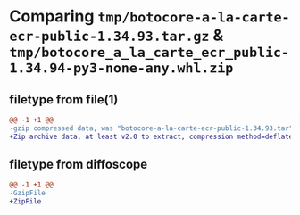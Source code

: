 # Comparing `tmp/botocore-a-la-carte-ecr-public-1.34.93.tar.gz` & `tmp/botocore_a_la_carte_ecr_public-1.34.94-py3-none-any.whl.zip`

## filetype from file(1)

```diff
@@ -1 +1 @@
-gzip compressed data, was "botocore-a-la-carte-ecr-public-1.34.93.tar", last modified: Sat Apr 27 01:00:47 2024, max compression
+Zip archive data, at least v2.0 to extract, compression method=deflate
```

## filetype from diffoscope

```diff
@@ -1 +1 @@
-GzipFile
+ZipFile
```

